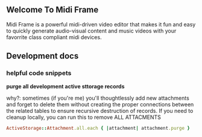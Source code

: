 ## Welcome To Midi Frame 

Midi Frame is a powerful midi-driven video editor that makes it fun and easy to quickly generate audio-visual content and music videos with your favorrite class compliant midi devices. 


## Development docs 


### helpful code snippets 

**purge all development active sttorage records**

why?: sometimes (if you're me) you'll thoughtlessly add new attachments and forget to delete them without creating the proper connections between the related tables to ensure recursive destruction of records. If you need to cleanup locally, you can run this to remove ALL ATTACMENTS

```ruby
ActiveStorage::Attachment.all.each { |attachment| attachment.purge }
```

